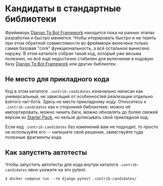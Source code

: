 # Кандидаты в стандартные библиотеки

Фреймворк [Django Tg Bot Framework](https://gitlab.levelupdev.ru/dvmn-open-source-dev-tools/django_tg_bot_framework) находится пока на ранних этапах разработки и быстро меняется. Чтобы итерировать быстро и не терять при этом обратной совместимости во фреймворк включена только самая базовая "core" функциональность, а всё остальное вынесено наружу. В этом каталоге собран такой код, который уже весьма полезнен, но всё ещё недостачно стабилен для включения в кодовую базу [Django Tg Bot Framework](https://gitlab.levelupdev.ru/dvmn-open-source-dev-tools/django_tg_bot_framework) или других библиотек.

## Не место для прикладного кода

Код в этом каталоге `.contrib-candidates` изначально написан как универсальный, не зависящий от особенностей реализации отдельно взятого чат-бота. Здесь не место прикладному коду. Относитесь к `.contrib-candidates` как к сторонней библиотеке: можно её импортировать, можно чинить баги, можно обновлять до более свежей версии из [Starter Pack](https://gitlab.levelupdev.ru/dvmn-open-source-dev-tools/django-tg-bot-starter-pack-for-sirius-cloud), но нельзя дописывать свой прикладной код.

Если код `.contrib-candidates` без изменений вам не подходит, то просто не используйте его -- напишите своё решение, заимствуйте туда полезные фрагменты кода.

## Как запустить автотесты

Чтобы запустить автотесты для кода внутри каталога `.contrib-candidates` явно укажите на это pytest:

```shell
$ docker compose run --rm django pytest .contrib-candidates/
```
